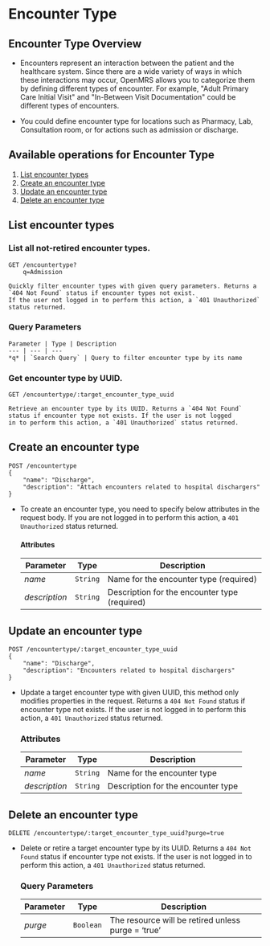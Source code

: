 # Encounter Type

## Encounter Type Overview

* Encounters represent an interaction between the patient and the healthcare system. Since there are a wide variety of ways in which these interactions may occur, OpenMRS allows you to categorize them by defining different types of encounter. For example, 
 "Adult Primary Care Initial Visit" and "In-Between Visit Documentation" could be different types of encounters.

* You could define encounter type for locations such as Pharmacy, Lab, Consultation room, or for actions such as admission or discharge.

## Available operations for Encounter Type 

1. [List encounter types](#list-encounter-types)
2. [Create an encounter type](#create-an-encounter-type)
3. [Update an encounter type](#update-an-encounter-type)
4. [Delete an encounter type](#delete-an-encounter-type)


## List encounter types

### List all  not-retired encounter types.

```console
GET /encountertype?
    q=Admission
```

    Quickly filter encounter types with given query parameters. Returns a `404 Not Found` status if encounter types not exist. 
    If the user not logged in to perform this action, a `401 Unauthorized` status returned.
    
### Query Parameters

    Parameter | Type | Description
    --- | --- | ---
    *q* | `Search Query` | Query to filter encounter type by its name

    
### Get encounter type by UUID.

```console
GET /encountertype/:target_encounter_type_uuid
```

    Retrieve an encounter type by its UUID. Returns a `404 Not Found` status if encounter type not exists. If the user is not logged 
    in to perform this action, a `401 Unauthorized` status returned.
    
   
## Create an encounter type

```console
POST /encountertype
{
    "name": "Discharge",
    "description": "Attach encounters related to hospital dischargers"
}
```
* To create an encounter type, you need to specify below attributes in the request body. If you are not logged in to perform 
this action, a `401 Unauthorized` status returned.

    #### Attributes

    Parameter | Type | Description
    --- | --- | ---
    *name* | `String` | Name for the encounter type (required)
    *description* | `String` | Description for the encounter type (required)
   

## Update an encounter type

```console
POST /encountertype/:target_encounter_type_uuid
{
    "name": "Discharge",
    "description": "Encounters related to hospital dischargers"
}
```
*  Update a target encounter type with given UUID, this method only modifies properties in the request. Returns a `404 Not Found` 
status if encounter type not exists. If the user is not logged in to perform this action, a `401 Unauthorized` status returned.
    
    ### Attributes

    Parameter | Type | Description
    --- | --- | ---
    *name* | `String` | Name for the encounter type
    *description* | `String` | Description for the encounter type
    

    
## Delete an encounter type

```console
DELETE /encountertype/:target_encounter_type_uuid?purge=true
```
* Delete or retire a target encounter type by its UUID. Returns a `404 Not Found` status if encounter type not exists. If the user is 
 not logged in to perform this action, a `401 Unauthorized` status returned.

    ### Query Parameters

    Parameter | Type | Description
    --- | --- | ---
    *purge* | `Boolean` | The resource will be retired unless purge = ‘true’

